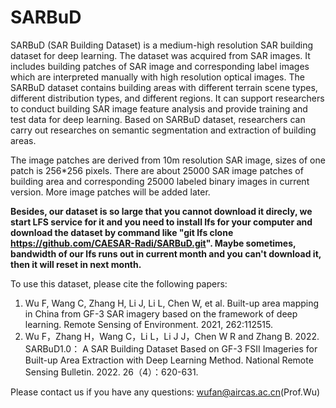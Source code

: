 # SARBuD
SARBuD (SAR Building Dataset) is a medium-high resolution SAR building dataset for deep learning. 
The dataset was acquired from SAR images. 
It includes building patches of SAR image and corresponding label images which are interpreted manually with high resolution optical images. 
The SARBuD dataset contains building areas with different terrain scene types, different distribution types, and different regions.
It can support researchers to conduct building SAR image feature analysis and provide training and test data for deep learning. 
Based on SARBuD dataset, researchers can carry out researches on semantic segmentation and extraction of building areas.

The image patches are derived from 10m resolution SAR image, sizes of one patch is 256*256 pixels. 
There are about 25000 SAR image patches of building area and corresponding 25000 labeled binary images in current version. 
More image patches will be added later. 

**Besides, our dataset is so large that you cannot download it direcly, 
we start LFS service for it and you need to install lfs for your computer and download the dataset 
by command like "git lfs clone https://github.com/CAESAR-Radi/SARBuD.git". 
Maybe sometimes, bandwidth of our lfs runs out in current month and you can't download it, then it will reset in next month.**

To use this dataset, please cite the following papers:
 
1. Wu F, Wang C, Zhang H, Li J, Li L, Chen W, et al. Built-up area mapping in China from GF-3 SAR imagery based on the framework of deep learning. Remote Sensing of Environment. 2021, 262:112515. 
2. Wu F，Zhang H，Wang C，Li L，Li J J，Chen W R and Zhang B. 2022. SARBuD1.0： A SAR Building Dataset Based on GF-3 FSII Imageries for Built-up Area Extraction with Deep Learning Method. National Remote Sensing Bulletin. 2022. 26（4）：620-631.

Please contact us if you have any questions: wufan@aircas.ac.cn(Prof.Wu)
